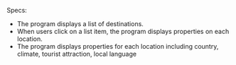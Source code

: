 Specs:
  * The program displays a list of destinations.
  * When users click on a list item, the program displays properties on each location.
  * The program displays properties for each location including country, climate, tourist             attraction, local language
